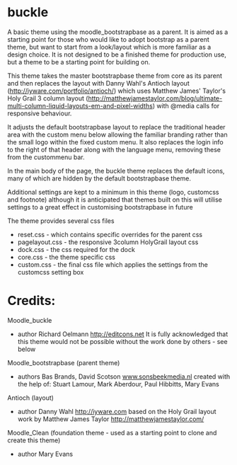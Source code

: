 buckle
==========

A basic theme using the moodle_bootstrapbase as a parent. It is aimed as a starting point for those who would like to
adopt bootstrap as a parent theme, but want to start from a look/layout which is more familiar as a design choice.
It is not designed to be a finished theme for production use, but a theme to be a starting point for building on.

This theme takes the master bootstrapbase theme from core as its parent and then replaces the layout with Danny Wahl's 
Antioch layout (http://iyware.com/portfolio/antioch/) which uses Matthew James' Taylor's Holy Grail 3 column layout
(http://matthewjamestaylor.com/blog/ultimate-multi-column-liquid-layouts-em-and-pixel-widths) with @media calls for 
responsive behaviour.

It adjusts the default bootstrapbase layout to replace the traditional header area with the custom menu below allowing
the familiar branding rather than the small logo within the fixed custom menu. It also replaces the login info to
the right of that header along with the language menu, removing these from the custommenu bar.

In the main body of the page, the buckle theme replaces the default icons, many of which are hidden by the default
bootstrapbase theme.

Additional settings are kept to a minimum in this theme (logo, customcss and footnote) although it is anticipated
that themes built on this will utilise settings to a great effect in customising bootstrapbase in future

The theme provides several css files
* reset.css - which contains specific overrides for the parent css
* pagelayout.css - the responsive 3column HolyGrail layout css
* dock.css - the css required for the dock
* core.css - the theme specific css
* custom.css - the final css file which applies the settings from the customcss setting box

Credits:
========
Moodle_buckle
* author Richard Oelmann http://editcons.net
It is fully acknowledged that this theme would not be possible without the work done by others - see below

Moodle_bootstrapbase (parent theme)
* authors   Bas Brands, David Scotson www.sonsbeekmedia.nl
created with the help of:
Stuart Lamour, Mark Aberdour, Paul Hibbitts, Mary Evans

Antioch (layout)
* author Danny Wahl http://iyware.com
based on the Holy Grail layout work by Matthew James Taylor http://matthewjamestaylor.com/

Moodle_Clean (foundation theme - used as a starting point to clone and create this theme)
* author Mary Evans 
